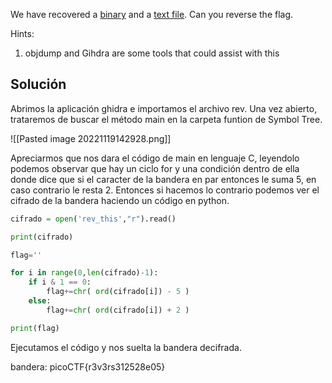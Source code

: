 We have recovered a [binary](https://jupiter.challenges.picoctf.org/static/48babf8f8c4c6b8baf336680ea5b9ddf/rev) and a [text file](https://jupiter.challenges.picoctf.org/static/48babf8f8c4c6b8baf336680ea5b9ddf/rev_this). Can you reverse the flag.

Hints:
1. objdump and Gihdra are some tools that could assist with this

## Solución
Abrimos la aplicación ghidra e importamos el archivo rev. Una vez abierto, trataremos de buscar el método main en la carpeta funtion de Symbol Tree.

![[Pasted image 20221119142928.png]]

Apreciarmos que nos dara el código de main en lenguaje C, leyendolo podemos observar que hay un ciclo for y una condición dentro de ella donde dice que si el caracter de la bandera en par entonces le suma 5, en caso contrario le resta 2.
Entonces si hacemos lo contrario podemos ver el cifrado de la bandera haciendo un código en python.

``` python
cifrado = open('rev_this',"r").read()

print(cifrado)

flag=''

for i in range(0,len(cifrado)-1):
	if i & 1 == 0:
		flag+=chr( ord(cifrado[i]) - 5 )
	else:
		flag+=chr( ord(cifrado[i]) + 2 )

print(flag)

```
Ejecutamos el código y nos suelta la bandera decifrada.

bandera:
picoCTF{r3v3rs312528e05}